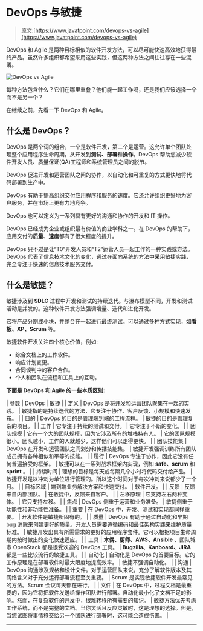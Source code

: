 # DevOps 与敏捷

> 原文:[https://www.javatpoint.com/devops-vs-agile](https://www.javatpoint.com/devops-vs-agile)

DevOps 和 Agile 是两种目标相似的软件开发方法，可以尽可能快速高效地获得最终产品。虽然许多组织都希望采用这些实践，但这两种方法之间往往存在一些混淆。

![DevOps vs Agile](../Images/2e190de8d2f6dde85f6f68eba380b17a.png)

每种方法包含什么？它们在哪里重叠？他们能一起工作吗，还是我们应该选择一个而不是另一个？

在继续之前，先看一下 DevOps 和 Agile。

## 什么是 DevOps？

DevOps 是两个词的组合，一个是软件开发，第二个是运营。这允许单个团队处理整个应用程序生命周期，从开发到**测试、部署**和**操作**。DevOps 帮助您减少软件开发人员、质量保证(QA)工程师和系统管理员之间的脱节。

DevOps 促进开发和运营团队之间的协作，以自动化和可重复的方式更快地将代码部署到生产中。

DevOps 有助于提高组织交付应用程序和服务的速度。它还允许组织更好地为客户服务，并在市场上更有力地竞争。

DevOps 也可以定义为一系列具有更好的沟通和协作的开发和 IT 操作。

DevOps 已经成为企业或组织最有价值的商业学科之一。在 DevOps 的帮助下，应用交付的**质量**、**速度**都有了很大程度的提升。

DevOps 只不过是让“T0”开发人员和“T2”运营人员一起工作的一种实践或方法。DevOps 代表了信息技术文化的变化，通过在面向系统的方法中采用敏捷实践，完全专注于快速的信息技术服务交付。

## 什么是敏捷？

敏捷涉及到 **SDLC** 过程中开发和测试的持续迭代。与瀑布模型不同，开发和测试活动是并发的。这种软件开发方法强调增量、迭代和进化开发。

它将产品分割成小块，并整合在一起进行最终测试。可以通过多种方式实现，如**看板、XP、Scrum** 等。

敏捷软件开发关注四个核心价值，例如:

*   综合文档上的工作软件。
*   响应计划变更。
*   合同谈判中的客户合作。
*   个人和团队在流程和工具上的互动。

**下面是 DevOps 和 Agile 的一些本质区别:**

| 参数 | DevOps | 敏捷 |
| 定义 | DevOps 是将开发和运营团队聚集在一起的实践。 | 敏捷指的是持续迭代的方法，它专注于协作、客户反馈、小规模和快速发布。 |
| 目的 | DevOps 的目的是管理端到端的工程流程。 | 敏捷的目的是管理复杂的项目。 |
| 工作 | 它专注于持续的测试和交付。 | 它专注于不断的变化。 |
| 团队规模 | 它有一个大的团队规模，因为它涉及所有的堆栈持有人。 | 它的团队规模很小。团队越小，工作的人就越少，这样他们可以走得更快。 |
| 团队技能集 | DevOps 在开发和运营团队之间划分和传播技能集。 | 敏捷开发强调训练所有团队成员拥有各种相似和平等的技能。 |
| 履行 | DevOps 专注于协作，因此它没有任何普遍接受的框架。 | 敏捷可以在一系列战术框架内实现，例如 **safe、scrum** 和 **sprint** 。 |
| 持续时间 | 理想的目标是每天或每隔几个小时将代码交付给产品。 | 敏捷开发是以冲刺为单位进行管理的。所以这个时间对于每次冲刺来说都少了一个月。 |
| 目标区域 | 端到端业务解决方案和快速交付。 | 软件开发。 |
| 反馈 | 反馈来自内部团队。 | 在敏捷中，反馈来自客户。 |
| 左移原理 | 它支持左右两种变体。 | 它只支持左移。 |
| 焦点 | DevOps 侧重于运营和业务准备。 | 敏捷侧重于功能性和非功能性准备。 |
| 重要 | 在 DevOps 中，开发、测试和实现都同样重要。 | 开发软件是敏捷所固有的。 |
| 质量 | DevOps 有助于通过自动化和早期 bug 消除来创建更好的质量。开发人员需要遵循编码和最佳架构实践来维护质量标准。 | 敏捷开发出具有所需需求的更好的应用程序套件。它可以根据项目生命周期内按时做出的变化快速适应。 |
| 工具 | **木偶、厨师、AWS、Ansible** 、团队城市 OpenStack 都是很受欢迎的 DevOps 工具。 | **Bugzilla、Kanboard、JIRA** 都是一些比较流行的敏捷工具。 |
| 自动化 | 自动化是 DevOps 的首要目标。它的工作原理是在部署软件时最大限度地提高效率。 | 敏捷不强调自动化。 |
| 沟通 | DevOps 沟通涉及规格和设计文件。对于运营团队来说，充分了解软件版本及其网络含义对于充分运行部署流程至关重要。 | Scrum 是实现敏捷软件开发最常见的方法。Scrum 会议每天都在进行。 |
| 文件 | 在 DevOps 中，过程文档是最重要的，因为它将把软件发送给操作团队进行部署。自动化最小化了文档不足的影响。然而，在复杂软件的开发中，很难转移所有需要的知识。 | 敏捷方法优先考虑工作系统，而不是完整的文档。当你灵活且反应灵敏时，这是理想的选择。但是，当您试图将事情移交给另一个团队进行部署时，这可能会造成伤害。 |

* * *